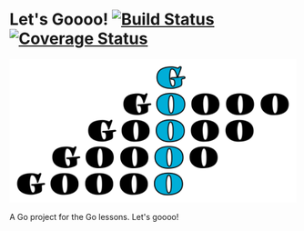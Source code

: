 # Let's Goooo! [![Build Status](https://app.travis-ci.com/Siphalor/lets-goooo.svg?token=gamXLqMMNyxLgyqaL1Uj&branch=main)](https://app.travis-ci.com/Siphalor/lets-goooo) [![Coverage Status](https://coveralls.io/repos/github/Siphalor/lets-goooo/badge.svg?branch=main&t=5PlqCD)](https://coveralls.io/github/Siphalor/lets-goooo?branch=main)

![Logo](./logoooo.png?raw=true)

A Go project for the Go lessons. Let's goooo!
